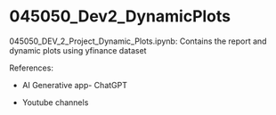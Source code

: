# 045050_Dev2_DynamicPlots

045050_DEV_2_Project_Dynamic_Plots.ipynb: Contains the report and dynamic plots using yfinance dataset 

References:

- AI Generative app- ChatGPT

- Youtube channels 
